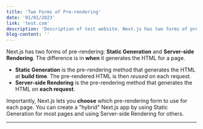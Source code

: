 ```yaml
---
title: 'Two Forms of Pre-rendering'
date: '01/01/2023'
link: 'test.com'
description: 'Description of test website. Next.js has two forms of pre-rendering: **Static Generation** and **Server-side Rendering**. '
blog-content: ''
---
```


Next.js has two forms of pre-rendering: **Static Generation** and **Server-side Rendering**. The difference is in **when** it generates the HTML for a page.

- **Static Generation** is the pre-rendering method that generates the HTML at **build time**. The pre-rendered HTML is then _reused_ on each request.
- **Server-side Rendering** is the pre-rendering method that generates the HTML on **each request**.

Importantly, Next.js lets you **choose** which pre-rendering form to use for each page. You can create a "hybrid" Next.js app by using Static Generation for most pages and using Server-side Rendering for others.

---

